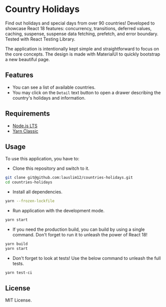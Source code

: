 # Country Holidays

Find out holidays and special days from over 90 countries! Developed to showcase React 18 features: concurrency, transitions, deferred values, caching, suspense, suspense data fetching, prefetch, and error boundary. Tested with React Testing Library.

The application is intentionally kept simple and straightforward to focus on the core concepts. The design is made with MaterialUI to quickly bootstrap a new beautiful page.

## Features

- You can see a list of available countries.
- You may click on the `Detail` text button to open a drawer describing the country's holidays and information.

## Requirements

- [Node.js LTS](https://nodejs.org/en/)
- [Yarn Classic](https://yarnpkg.com/)

## Usage

To use this application, you have to:

- Clone this repository and switch to it.

```bash
git clone git@github.com:lauslim12/countries-holidays.git
cd countries-holidays
```

- Install all dependencies.

```bash
yarn --frozen-lockfile
```

- Run application with the development mode.

```bash
yarn start
```

- If you need the production build, you can build by using a single command. Don't forget to run it to unleash the power of React 18!

```bash
yarn build
yarn start
```

- Don't forget to look at tests! Use the below command to unleash the full tests.

```bash
yarn test-ci
```

## License

MIT License.
